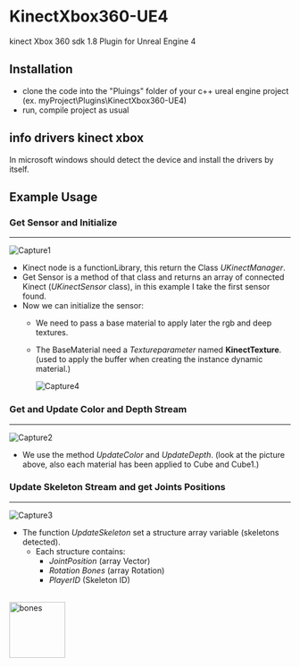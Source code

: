 # KinectXbox360-UE4
kinect Xbox 360 sdk 1.8 Plugin for Unreal Engine 4

## Installation
- clone the code into the "Pluings" folder of your c++ ureal engine project (ex. myProject\Plugins\KinectXbox360-UE4)
- run, compile project as usual

## info drivers kinect xbox
In microsoft windows should detect the device and install the drivers by itself.
</br>
## Example Usage


### Get Sensor and Initialize
---------------------------------------

![Capture1](http://aledel.github.io/KinectXbox360-UE4/Images/Capture1.jpg)

- Kinect node is a functionLibrary, this return the Class *UKinectManager*.
- Get Sensor is a method of that class and returns an array of connected Kinect (*UKinectSensor* class),
  in this example I take the first sensor found.
- Now we can initialize the sensor:
  - We need to pass a base material to apply later the rgb and deep textures.
  - The BaseMaterial need a *Textureparameter* named **KinectTexture**. (used to apply the buffer when creating the instance dynamic material.)
    
    ![Capture4](http://aledel.github.io/KinectXbox360-UE4/Images/Capture4.JPG)




### Get and Update Color and Depth Stream
---------------------------------------

![Capture2](http://aledel.github.io/KinectXbox360-UE4/Images/Capture2.jpg)

- We use the method *UpdateColor* and *UpdateDepth*. (look at the picture above, also each material has been applied to Cube and Cube1.)



### Update Skeleton Stream and get Joints Positions
---------------------------------------

![Capture3](http://aledel.github.io/KinectXbox360-UE4/Images/kinect_bones_detail.jpg)

- The function *UpdateSkeleton* set a structure array variable (skeletons detected). 
  - Each structure contains:
    - *JointPosition* (array Vector)
    - *Rotation Bones* (array Rotation)
    - *PlayerID* (Skeleton ID)




<p float='left'>
	<br>
	<img width="100" src="http://aledel.github.io/KinectXbox360-UE4/Images/bones.jpg" alt="bones">
	<br>
	<br>
	<br>
</p>



